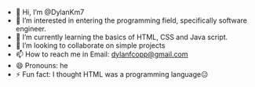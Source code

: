 - 👋 Hi, I’m @DylanKm7
- 👀 I’m interested in entering the programming field, specifically software engineer.
- 🌱 I’m currently learning the basics of HTML, CSS and Java script.
- 💞️ I’m looking to collaborate on simple projects
- 📫 How to reach me in Email: dylanfcopp@gmail.com
- 😄 Pronouns: he
- ⚡ Fun fact: I thought HTML was a programming language😑

<!---
DylanKm7/DylanKm7 is a ✨ special ✨ repository because its `README.md` (this file) appears on your GitHub profile.
You can click the Preview link to take a look at your changes.
--->
